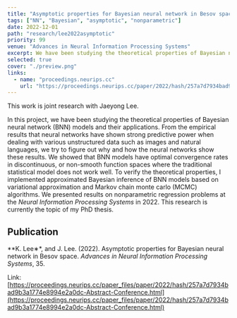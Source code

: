 ```yaml
---
title: "Asymptotic properties for Bayesian neural network in Besov space"
tags: ["NN", "Bayesian", "asymptotic", "nonparametric"]
date: 2022-12-01
path: "research/lee2022asymptotic"
priority: 99
venue: "Advances in Neural Information Processing Systems"
excerpt: We have been studying the theoretical properties of Bayesian neural network (BNN) models and their applications.
selected: true
cover: "./preview.png"
links: 
  - name: "proceedings.neurips.cc"
    url: "https://proceedings.neurips.cc/paper/2022/hash/257a7d7934bad9b3a1774e8994e2a0dc-Abstract-Conference.html"
---
```


This work is joint research with Jaeyong Lee.

In this project, we have been studying the theoretical properties of Bayesian neural network (BNN) models and their applications. From the empirical results that neural networks have shown strong predictive power when dealing with various unstructured data such as images and natural languages, we try to figure out why and how the neural networks show these results. We showed that BNN models have optimal convergence rates in discontinuous, or non-smooth function spaces where the traditional statistical model does not work well. To verify the theoretical properties, I implemented approximated Bayesian inference of BNN models based on variational approximation and Markov chain monte carlo (MCMC) algorithms. We presented results on nonparametric regression problems at the *Neural Information Processing Systems* in 2022. This research is currently the topic of my PhD thesis.

## Publication

**K. Lee∗*, and J. Lee. (2022). Asymptotic properties for Bayesian neural network in Besov space. *Advances in Neural Information Processing Systems*, 35.

Link: [https://proceedings.neurips.cc/paper_files/paper/2022/hash/257a7d7934bad9b3a1774e8994e2a0dc-Abstract-Conference.html](https://proceedings.neurips.cc/paper_files/paper/2022/hash/257a7d7934bad9b3a1774e8994e2a0dc-Abstract-Conference.html)

